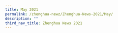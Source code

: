 ```yaml
---
title: May 2021
permalink: /zhenghua-newz/Zhenghua-News-2021/May/
description: ""
third_nav_title: Zhenghua News 2021
---
```

